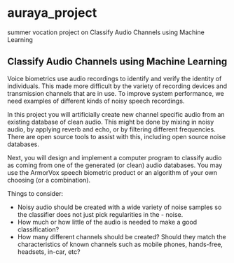 # auraya_project
summer vocation project on Classify Audio Channels using Machine Learning

## Classify Audio Channels using Machine Learning

Voice biometrics use audio recordings to identify and verify the identity of individuals.  This  made more difficult by the variety of recording devices and transmission channels that are in use.  To improve system performance, we need examples of different kinds of noisy speech recordings.

In this project you will artificially create new channel specific audio from an existing database of clean audio. This might be done by mixing in noisy audio, by applying reverb and echo, or by filtering different frequencies. There are open source tools to assist with this, including open source noise databases.

Next, you will design and implement a computer program to classify audio as coming from one of the generated (or clean) audio databases. You may use the ArmorVox speech biometric product or an algorithm of your own choosing (or a combination).

Things to consider:

- Noisy audio should be created with a wide variety of noise samples so the classifier does not just pick regularities in the - noise.
- How much or how little of the audio is needed to make a good classification?
- How many different channels should be created? Should they match the characteristics of known channels such as mobile phones, hands-free, headsets, in-car, etc?

